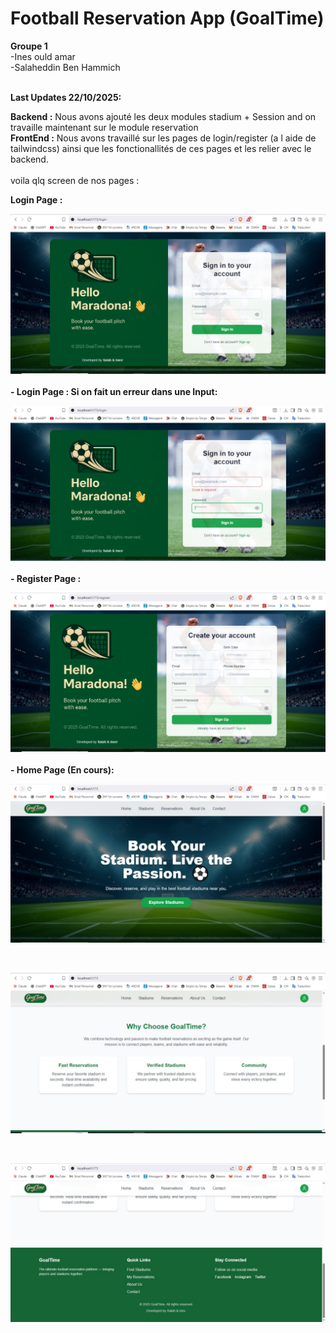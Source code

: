 # Football Reservation App (GoalTime)<br>

**Groupe 1** <br>
-Ines ould amar<br>
-Salaheddin Ben Hammich<br>
<br>

**Last Updates 22/10/2025:** <br>

**Backend :** Nous avons ajouté les deux modules stadium + Session and on travaille maintenant sur le module reservation<br>
**FrontEnd :** Nous avons travaillé sur les pages de login/register (a l aide de tailwindcss) ainsi que les fonctionallités de ces pages et les relier avec le backend.<br>
<br>
voila qlq screen de nos pages :<br>

**Login Page :** <br>

![App Logo](Screenshots/Login%20Page.jpg)<br>
<br>
**- Login Page : Si on fait un erreur dans une Input:** <br>

![App Logo](Screenshots/Login%20Page%202.jpg)<br>
<br>
**- Register Page :** <br>

![App Logo](Screenshots/sign%20up.jpg)<br>
<br>
**- Home Page (En cours):** <br>

![App Logo](Screenshots/home%20page.jpg)<br>

<br>

![App Logo](Screenshots/home%20page%202.jpg)<br>

<br>

![App Logo](Screenshots/home%20page%203.jpg)<br>

<br>

